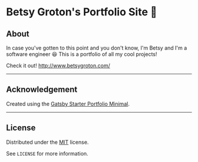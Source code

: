 # Betsy Groton's Portfolio Site :honeybee:

## About

In case you've gotten to this point and you don't know, I'm Betsy and I'm a software engineer :satisfied: This is a portfolio of all my cool projects!

Check it out!
http://www.betsygroton.com/

---

## Acknowledgement

Created using the [Gatsby Starter Portfolio Minimal](https://github.com/konstantinmuenster/gatsby-starter-portfolio-minimal).

---

## License

Distributed under the [MIT](http://showalicense.com/?fullname=Konstantin+M%C3%BCnster&year=2019#license-mit) license.

See `LICENSE` for more information.
